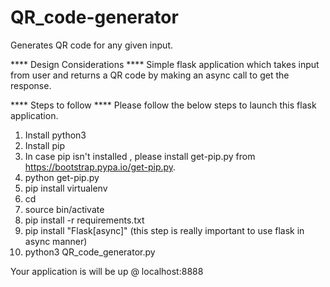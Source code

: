 # QR_code-generator
Generates QR code for any given input.

**** Design Considerations ****
Simple flask application which takes input from user and returns a QR code by making an async call to get the response. 


**** Steps to follow ****
Please follow the below steps to launch this flask application. 

1. Install python3 
2. Install pip
3. In case pip isn't installed , please install get-pip.py from https://bootstrap.pypa.io/get-pip.py. 
4. python get-pip.py
5. pip install virtualenv <name>
6. cd <name> 
7. source bin/activate
7. pip install -r requirements.txt
8. pip install "Flask[async]" (this step is really important to use flask in async manner) 
9. python3 QR_code_generator.py

Your application is will be up @ localhost:8888

